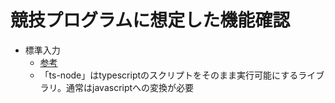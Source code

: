 # 競技プログラムに想定した機能確認

* 標準入力
    * [参考](https://qiita.com/pco2699/items/aa3a62fa9d0739f57a4a)
    * 「ts-node」はtypescriptのスクリプトをそのまま実行可能にするライブラリ。通常はjavascriptへの変換が必要
